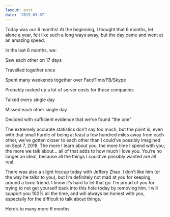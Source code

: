 ```yaml
---
layout: post
date: '2019-03-07'
---
```


Today was our 6 months! At the beginning, I thought that 6 months, let alone a year, felt like such a long ways away, but the day came and went at an amazing speed.

In the last 6 months, we:

Saw each other on 17 days

Travelled together once

Spent many weekends together over FaceTime/FB/Skype

Probably racked up a lot of server costs for those companies

Talked every single day

Missed each other single day

Decided with sufficient evidence that we’ve found “the one”

The extremely accurate statistics don’t say too much, but the point is, even with that small hurdle of being at least a few hundred miles away from each other, we’ve gotten closer to each other than I could’ve possibly imagined on Sept 7, 2018. The more I learn about you, the more time I spend with you, the more we talk about… all of that adds to how much I love you. You’re no longer an ideal, because all the things I could’ve possibly wanted are all real.

There was also a slight hiccup today with Jeffery Zhao. I don’t like him (or the way he talks to you), but I’m definitely not mad at you for keeping around a toxic friend. I know it’s hard to let that go. I’m proud of you for trying to not get yourself back into this hole today by removing him. I will support you 100% all the time, and will always be honest with you, especially for the difficult to talk about things.

Here’s to many more 6 months